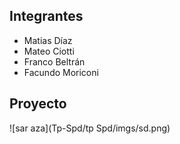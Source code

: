 ## Integrantes
- Matias Díaz
- Mateo Ciotti
- Franco Beltrán
- Facundo Moriconi



## Proyecto

![sar aza](Tp-Spd/tp Spd/imgs/sd.png)
